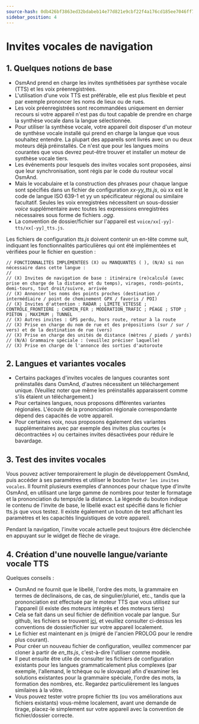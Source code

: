 ```yaml
---
source-hash: 0db426bf3863ed32bdabeb14e77d821e9cbf22f4a176cd185ee7046ff72ef040 
sidebar_position: 4
---
```


# Invites vocales de navigation

## 1. Quelques notions de base

* OsmAnd prend en charge les invites synthétisées par synthèse vocale (TTS) et les voix préenregistrées.
* L'utilisation d'une voix TTS est préférable, elle est plus flexible et peut par exemple prononcer les noms de lieux ou de rues.
* Les voix préenregistrées sont recommandées uniquement en dernier recours si votre appareil n'est pas du tout capable de prendre en charge la synthèse vocale dans la langue sélectionnée.
* Pour utiliser la synthèse vocale, votre appareil doit disposer d'un moteur de synthèse vocale installé qui prend en charge la langue que vous souhaitez entendre. La plupart des appareils sont livrés avec un ou deux moteurs déjà préinstallés. Ce n'est que pour les langues moins courantes que vous devrez peut-être trouver et installer un moteur de synthèse vocale tiers.
* Les événements pour lesquels des invites vocales sont proposées, ainsi que leur synchronisation, sont régis par le code du routeur vocal OsmAnd.
* Mais le vocabulaire et la construction des phrases pour chaque langue sont spécifiés dans un fichier de configuration _xx-yy_tts.js_, où xx est le code de langue ISO 639-1 et yy un spécificateur régional ou similaire facultatif. Seules les voix enregistrées nécessitent un sous-dossier _voice_ supplémentaire avec toutes les expressions enregistrées nécessaires sous forme de fichiers _.ogg_.
* La convention de dossier/fichier sur l'appareil est `voice/xx[-yy]-tts/xx[-yy]_tts.js`.

Les fichiers de configuration _tts.js_ doivent contenir un en-tête comme suit, indiquant les fonctionnalités particulières qui ont été implémentées et vérifiées pour le fichier en question :

```
// FONCTIONNALITÉS IMPLÉMENTÉES (X) ou MANQUANTES ( ), (N/A) si non nécessaire dans cette langue :
//
// (X) Invites de navigation de base : itinéraire (re)calculé (avec prise en charge de la distance et du temps), virages, ronds-points, demi-tours, tout droit/suivre, arrivée
// (X) Annoncer les noms des points proches (destination / intermédiaire / point de cheminement GPX / favoris / POI)
// (X) Invites d'attention : RADAR ; LIMITE_VITESSE ; CONTRÔLE_FRONTIÈRE ; CHEMIN_FER ; MODÉRATION_TRAFIC ; PÉAGE ; STOP ; PIÉTON ; MAXIMUM ; TUNNEL
// (X) Autres invites : GPS perdu, hors route, retour à la route
// (X) Prise en charge du nom de rue et des prépositions (sur / sur / vers) et de la destination de rue (vers)
// (X) Prise en charge des unités de distance (mètres / pieds / yards)
// (N/A) Grammaire spéciale : (veuillez préciser laquelle)
// (X) Prise en charge de l'annonce des sorties d'autoroute
```

## 2. Langues et variantes vocales

* Certains packages d'invites vocales de langues courantes sont préinstallés dans OsmAnd, d'autres nécessitent un téléchargement unique. (Veuillez noter que même les préinstallés apparaissent comme s'ils étaient un téléchargement.)
* Pour certaines langues, nous proposons différentes variantes régionales. L'écoute de la prononciation régionale correspondante dépend des capacités de votre appareil.
* Pour certaines voix, nous proposons également des variantes supplémentaires avec par exemple des invites plus courtes (« décontractées ») ou certaines invites désactivées pour réduire le bavardage.

## 3. Test des invites vocales

Vous pouvez activer temporairement le plugin de développement OsmAnd, puis accéder à ses paramètres et utiliser le bouton `Tester les invites vocales`. Il fournit plusieurs exemples d'annonces pour chaque type d'invite OsmAnd, en utilisant une large gamme de nombres pour tester le formatage et la prononciation du temps/de la distance. La légende du bouton indique le contenu de l'invite de base, le libellé exact est spécifié dans le fichier tts.js que vous testez.
Il existe également un bouton de test affichant les paramètres et les capacités linguistiques de votre appareil.

Pendant la navigation, l'invite vocale actuelle peut toujours être déclenchée en appuyant sur le widget de flèche de virage.

## 4. Création d'une nouvelle langue/variante vocale TTS

Quelques conseils :

- OsmAnd ne fournit que le libellé, l'ordre des mots, la grammaire en termes de déclinaisons, de cas, de singulier/pluriel, etc., tandis que la prononciation est effectuée par le moteur TTS que vous utilisez sur l'appareil (il existe des moteurs intégrés et des moteurs tiers)
- Cela se fait dans un seul fichier de définition vocale par langue. Sur github, les fichiers se trouvent <a href="https://github.com/osmandapp/OsmAnd-resources/tree/master/voice">ici</a>, et veuillez consulter ci-dessus les conventions de dossier/fichier sur votre appareil localement.
- Le fichier est maintenant en js (migré de l'ancien PROLOG pour le rendre plus courant).
- Pour créer un nouveau fichier de configuration, veuillez commencer par cloner à partir de _en\_tts.js_, c'est-à-dire l'utiliser comme modèle.
- Il peut ensuite être utile de consulter les fichiers de configuration existants pour les langues grammaticalement plus complexes (par exemple, l'allemand, le tchèque ou le slovaque) afin d'examiner les solutions existantes pour la grammaire spéciale, l'ordre des mots, la formation des nombres, etc. Regardez particulièrement les langues similaires à la vôtre.
- Vous pouvez tester votre propre fichier tts (ou vos améliorations aux fichiers existants) vous-même localement, avant une demande de tirage, placez-le simplement sur votre appareil avec la convention de fichier/dossier correcte.

